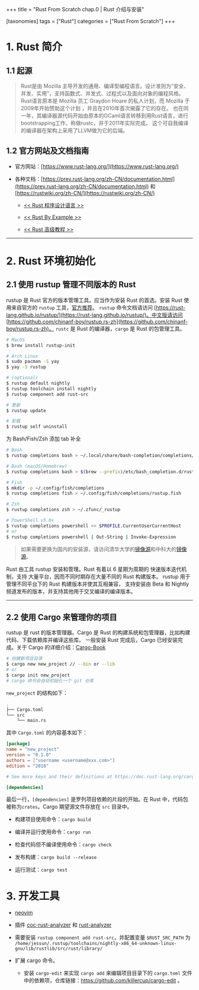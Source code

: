 +++
title = "Rust From Scratch chap.0 | Rust 介绍与安装"

[taxonomies]
tags = ["Rust"]
categories = ["Rust From Scratch"]
+++

# 1. Rust 简介

## 1.1 起源

> Rust是由 Mozilla 主导开发的通用、编译型编程语言。设计准则为“安全、并发、实用”，支持函数式、并发式、过程式以及面向对象的编程风格。
> Rust语言原本是 Mozilla 员工 Graydon Hoare 的私人计划，而 Mozilla 于2009年开始赞助这个计划 ，并且在2010年首次揭露了它的存在。
> 也在同一年，其编译器源代码开始由原本的OCaml语言转移到用Rust语言，进行bootstrapping工作，称做rustc，并于2011年实际完成。
> 这个可自我编译的编译器在架构上采用了LLVM做为它的后端。

## 1.2 官方网站及文档指南

- 官方网站：[https://www.rust-lang.org/](https://www.rust-lang.org/)

- 各种文档：[https://prev.rust-lang.org/zh-CN/documentation.html](https://prev.rust-lang.org/zh-CN/documentation.html)
    和 [https://rustwiki.org/zh-CN/](https://rustwiki.org/zh-CN/)

    - [<< Rust 程序设计语言 >>](https://kaisery.github.io/trpl-zh-cn/)

    - [<< Rust By Example >>](https://rustwiki.org/rust-by-example/)

    - [<< Rust 高级教程 >>](https://doc.rust-lang.org/nomicon/)

---

# 2. Rust 环境初始化

## 2.1 使用 rustup 管理不同版本的 Rust

rustup 是 Rust 官方的版本管理工具。应当作为安装 Rust 的首选。安装 Rust 使用来自官方的 `rustup` 工具，[官方推荐](https://www.rust-lang.org/tools/install)。
`rustup` 命令文档请访问 [https://rust-lang.github.io/rustup/](https://rust-lang.github.io/rustup/)。中文版请访问 [https://github.com/chinanf-boy/rustup.rs-zh](https://github.com/chinanf-boy/rustup.rs-zh)。
`rustc` 是 Rust 的编译器，`cargo` 是 Rust 的包管理工具。

```bash
# MacOS
$ brew install rustup-init

# Arch Linux
$ sudo pacman -S yay
$ yay -S rustup

# (optional)
$ rustup default nightly
$ rustup toolchain install nightly
$ rustup component add rust-src 
```
```bash
# 更新
$ rustup update

# 卸载
$ rustup self uninstall
```

为 Bash/Fish/Zsh 添加 tab 补全

```bash
# Bash
$ rustup completions bash > ~/.local/share/bash-completion/completions/rustup

# Bash (macOS/Homebrew)
$ rustup completions bash > $(brew --prefix)/etc/bash_completion.d/rustup.bash-completion

# Fish
$ mkdir -p ~/.config/fish/completions
$ rustup completions fish > ~/.config/fish/completions/rustup.fish

# Zsh
$ rustup completions zsh > ~/.zfunc/_rustup

# PowerShell v5.0+
$ rustup completions powershell >> $PROFILE.CurrentUserCurrentHost
# or
$ rustup completions powershell | Out-String | Invoke-Expression
```

> 如果需要更换为国内的安装源，请访问清华大学的[镜像源](https://mirrors.tuna.tsinghua.edu.cn/help/rustup/)和中科大的[镜像源](https://mirrors.ustc.edu.cn/help/rust-static.html)。

Rust 由工具 rustup 安装和管理。Rust 有着以 6 星期为周期的 快速版本迭代机制，支持 大量平台，因而不同时期存在大量不同的 Rust 构建版本。
rustup 用于管理不同平台下的 Rust 构建版本并使其互相兼容， 支持安装由 Beta 和 Nightly 频道发布的版本，并支持其他用于交叉编译的编译版本。

---

## 2.2 使用 Cargo 来管理你的项目

rustup 是 rust 的版本管理器。Cargo 是 Rust 的构建系统和包管理器，比如构建代码、下载依赖库并编译这些库。
一般安装 Rust 完成后，Cargo 已经安装完成。关于 Cargo 的详细介绍：[Cargo-Book](http://llever.com/cargo-book-zh/)

```bash
# 创建新项目目录
$ cargo new new_project // --bin or --lib
# or
$ cargo init new_project
# cargo 命令会自动初始化一个 git 仓库
```

`new_project` 的结构如下：

```bash
.
├── Cargo.toml
└── src
    └── main.rs
```

其中 `Cargo.toml` 的内容基本如下：

```toml
[package]
name = "new_project"
version = "0.1.0"
authors = ["username <username@xxx.com>"]
edition = "2018"

# See more keys and their definitions at https://doc.rust-lang.org/cargo/reference/manifest.html

[dependencies]
```

最后一行，`[dependencies]` 是罗列项目依赖的片段的开始。在 Rust 中，代码包被称为`crates`。Cargo 期望源文件存放在 `src` 目录中。

- 构建项目使用命令：`cargo build`

- 编译并运行使用命令：`cargo run`

- 检查代码但不编译使用命令：`cargo check`

- 发布构建：`cargo build --release`

- 运行测试：`cargo test`

# 3. 开发工具

- [neovim](https://github.com/neovim/neovim)

- 插件 [coc-rust-analyzer](https://github.com/fannheyward/coc-rust-analyzer) 和 [rust-analyzer](https://github.com/rust-analyzer/rust-analyzer)

- 需要安装 `rustup component add rust-src`，并配置变量 `$RUST_SRC_PATH` 为 `/home/jessun/.rustup/toolchains/nightly-x86_64-unknown-linux-gnu/lib/rustlib/src/rust/library/`

- 扩展 cargo 命令。

  - 安装 `cargo-edit` 来实现 `cargo add` 来编辑项目目录下的 `cargo.toml` 文件中的依赖项，仓库链接：https://github.com/killercup/cargo-edit 。

